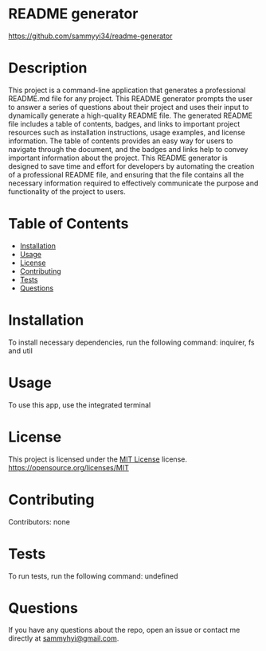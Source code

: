 # README generator
https://github.com/sammyyi34/readme-generator
# Description
This project is a command-line application that generates a professional README.md file for any project. This README generator prompts the user to answer a series of questions about their project and uses their input to dynamically generate a high-quality README file. The generated README file includes a table of contents, badges, and links to important project resources such as installation instructions, usage examples, and license information. The table of contents provides an easy way for users to navigate through the document, and the badges and links help to convey important information about the project. This README generator is designed to save time and effort for developers by automating the creation of a professional README file, and ensuring that the file contains all the necessary information required to effectively communicate the purpose and functionality of the project to users.
# Table of Contents
* [Installation](#installation)
* [Usage](#usage)
* [License](#license)
* [Contributing](#contributing)
* [Tests](#tests)
* [Questions](#questions)
# Installation
To install necessary dependencies, run the following command: inquirer, fs and util
# Usage
To use this app, use the integrated terminal
# License
This project is licensed under the [MIT License](https://img.shields.io/badge/License-MIT-yellow.svg) license. https://opensource.org/licenses/MIT
# Contributing
Contributors: none
# Tests
To run tests, run the following command: undefined
# Questions
If you have any questions about the repo, open an issue or contact me directly at sammyhyi@gmail.com.
